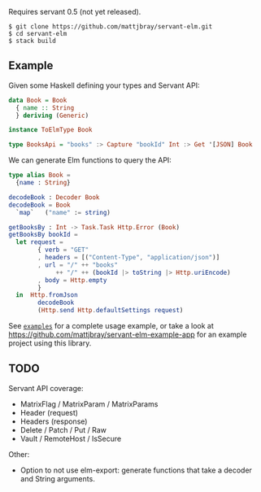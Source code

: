 Requires servant 0.5 (not yet released).

```
$ git clone https://github.com/mattjbray/servant-elm.git
$ cd servant-elm
$ stack build
```

## Example

Given some Haskell defining your types and Servant API:

```haskell
data Book = Book
  { name :: String
  } deriving (Generic)

instance ToElmType Book

type BooksApi = "books" :> Capture "bookId" Int :> Get '[JSON] Book
```

We can generate Elm functions to query the API:

```elm
type alias Book =
  {name : String}

decodeBook : Decoder Book
decodeBook = Book
  `map`   ("name" := string)

getBooksBy : Int -> Task.Task Http.Error (Book)
getBooksBy bookId =
  let request =
        { verb = "GET"
        , headers = [("Content-Type", "application/json")]
        , url = "/" ++ "books"
             ++ "/" ++ (bookId |> toString |> Http.uriEncode)
        , body = Http.empty
        }
  in  Http.fromJson
        decodeBook
        (Http.send Http.defaultSettings request)
```

See [`examples`](examples) for a complete usage example, or take a look at
https://github.com/mattjbray/servant-elm-example-app for an example project
using this library.

## TODO

Servant API coverage:

* MatrixFlag / MatrixParam / MatrixParams
* Header (request)
* Headers (response)
* Delete / Patch / Put / Raw
* Vault / RemoteHost / IsSecure

Other:

* Option to not use elm-export: generate functions that take a decoder and
  String arguments.

